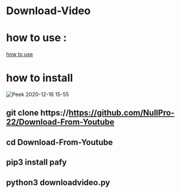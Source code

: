 # Download-Video
# how to use :
<a  href="https://twitter.com/F14Commander/status/1339225075690647552?s=20">how to use</a>
# how to install
![Peek 2020-12-16 15-55](https://user-images.githubusercontent.com/66462888/102351419-7934ca80-3fb7-11eb-8ab1-54edc72a7ffe.gif)
## git clone https://https://github.com/NullPro-22/Download-From-Youtube
## cd Download-From-Youtube
## pip3 install pafy
## python3 downloadvideo.py
